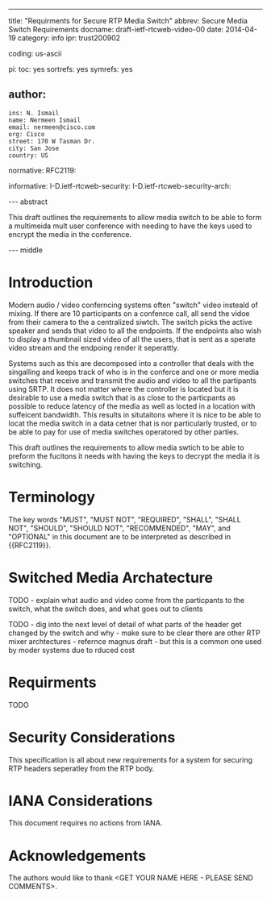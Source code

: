 ---
title: "Requirments for Secure RTP Media Switch"
abbrev: Secure Media Switch Requirements
docname: draft-ietf-rtcweb-video-00
date: 2014-04-19
category: info
ipr: trust200902

coding: us-ascii

pi:
  toc: yes
  sortrefs: yes
  symrefs: yes

author:
 -
    ins: N. Ismail
    name: Nermeen Ismail
    email: nermeen@cisco.com
    org: Cisco 
    street: 170 W Tasman Dr.
    city: San Jose
    country: US

normative:
  RFC2119:

informative:
  I-D.ietf-rtcweb-security:
  I-D.ietf-rtcweb-security-arch:


--- abstract

This draft outlines the requirements to allow media switch to be able
to form a multimeida mult user conference with needing to have the
keys used to encrypt the media in the conference.

--- middle



Introduction
============

Modern audio / video conferncing systems often "switch" video insteald
of mixing. If there are 10 participants on a confenrce call, all send
the vidoe from their camera to the a centralized siwtch. The switch
picks the active speaker and sends that video to all the endpoints. If
the endpoints also wish to display a thumbnail sized video of all the
users, that is sent as a sperate video stream and the endpoing render
it seperattly.

Systems such as this are decomposed into a controller that deals with
the singalling and keeps track of who is in the conferce and one or
more media switches that receive and transmit the audio and video to
all the partipants using SRTP. It does not matter where the controller
is located but it is desirable to use a media switch that is as close
to the particpants as possible to reduce latency of the media as well
as locted in a location with suffeicent bandwidth. This results in
situtaitons where it is nice to be able to locat the media switch in a
data cetner that is nor particularly trusted, or to be able to pay for
use of media switches operatored by other parties.

This draft outlines the requirements  to allow media swtich to be able
to preform the  fucitons it needs with having the  keys to decrypt the
media it is switching.



Terminology
===========

The key words "MUST", "MUST NOT", "REQUIRED", "SHALL", "SHALL NOT",
"SHOULD", "SHOULD NOT", "RECOMMENDED", "MAY", and "OPTIONAL" in this
document are to be interpreted as described in {{RFC2119}}.


Switched Media Archatecture
============================

TODO - explain what audio and video come from the particpants to the
switch, what the switch does, and what goes out to clients

TODO - dig into the next level of detail of what parts of the header
get changed by the switch and why - make sure to be clear there are
other RTP mixer archtectures - refernce magnus draft - but this is a
common one used by moder systems due to rduced cost


Requirments
===========

TODO


Security Considerations
=======================

This specification is all about new requirements for a system for
securing RTP headers seperatley from the RTP body.



IANA Considerations
===================

This document requires no actions from IANA.



Acknowledgements
================

The authors would like to thank <GET YOUR NAME HERE - PLEASE SEND
COMMENTS>. 

